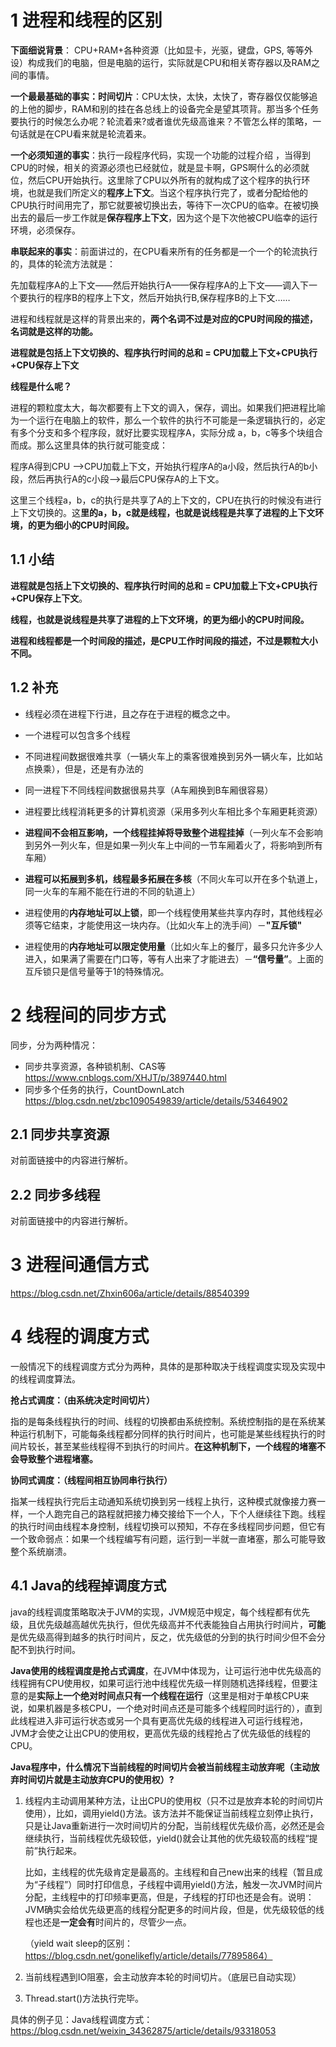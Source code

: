# 1 进程和线程的区别

**下面细说背景**：
CPU+RAM+各种资源（比如显卡，光驱，键盘，GPS, 等等外设）构成我们的电脑，但是电脑的运行，实际就是CPU和相关寄存器以及RAM之间的事情。

**一个最最基础的事实：时间切片**：CPU太快，太快，太快了，寄存器仅仅能够追的上他的脚步，RAM和别的挂在各总线上的设备完全是望其项背。那当多个任务要执行的时候怎么办呢？轮流着来?或者谁优先级高谁来？不管怎么样的策略，一句话就是在CPU看来就是轮流着来。

**一个必须知道的事实**：执行一段程序代码，实现一个功能的过程介绍 ，当得到CPU的时候，相关的资源必须也已经就位，就是显卡啊，GPS啊什么的必须就位，然后CPU开始执行。这里除了CPU以外所有的就构成了这个程序的执行环境，也就是我们所定义的**程序上下文**。当这个程序执行完了，或者分配给他的CPU执行时间用完了，那它就要被切换出去，等待下一次CPU的临幸。在被切换出去的最后一步工作就是**保存程序上下文**，因为这个是下次他被CPU临幸的运行环境，必须保存。

**串联起来的事实**：前面讲过的，在CPU看来所有的任务都是一个一个的轮流执行的，具体的轮流方法就是：

先加载程序A的上下文——然后开始执行A——保存程序A的上下文——调入下一个要执行的程序B的程序上下文，然后开始执行B,保存程序B的上下文……

进程和线程就是这样的背景出来的，**两个名词不过是对应的CPU时间段的描述，名词就是这样的功能。**

**进程就是包括上下文切换的、程序执行时间的总和 = CPU加载上下文+CPU执行+CPU保存上下文**

**线程是什么呢？**

进程的颗粒度太大，每次都要有上下文的调入，保存，调出。如果我们把进程比喻为一个运行在电脑上的软件，那么一个软件的执行不可能是一条逻辑执行的，必定有多个分支和多个程序段，就好比要实现程序A，实际分成 a，b，c等多个块组合而成。那么这里具体的执行就可能变成：

程序A得到CPU ——>CPU加载上下文，开始执行程序A的a小段，然后执行A的b小段，然后再执行A的c小段——>最后CPU保存A的上下文。

这里三个线程a，b，c的执行是共享了A的上下文的，CPU在执行的时候没有进行上下文切换的。这**里的a，b，c就是线程，也就是说线程是共享了进程的上下文环境，的更为细小的CPU时间段。**



## 1.1 小结

**进程就是包括上下文切换的、程序执行时间的总和 = CPU加载上下文+CPU执行+CPU保存上下文**。

**线程，也就是说线程是共享了进程的上下文环境，的更为细小的CPU时间段。**

**进程和线程都是一个时间段的描述，是CPU工作时间段的描述，不过是颗粒大小不同。**

## 1.2 补充

* 线程必须在进程下行进，且之存在于进程的概念之中。

* 一个进程可以包含多个线程

* 不同进程间数据很难共享（一辆火车上的乘客很难换到另外一辆火车，比如站点换乘），但是，还是有办法的

* 同一进程下不同线程间数据很易共享（A车厢换到B车厢很容易）

* 进程要比线程消耗更多的计算机资源（采用多列火车相比多个车厢更耗资源）

* **进程间不会相互影响，一个线程挂掉将导致整个进程挂掉**（一列火车不会影响到另外一列火车，但是如果一列火车上中间的一节车厢着火了，将影响到所有车厢）

* **进程可以拓展到多机，线程最多拓展在多核**（不同火车可以开在多个轨道上，同一火车的车厢不能在行进的不同的轨道上）

* 进程使用的**内存地址可以上锁**，即一个线程使用某些共享内存时，其他线程必须等它结束，才能使用这一块内存。（比如火车上的洗手间）－**"互斥锁"**

* 进程使用的**内存地址可以限定使用量**（比如火车上的餐厅，最多只允许多少人进入，如果满了需要在门口等，等有人出来了才能进去）－**“信号量”**。上面的互斥锁只是信号量等于1的特殊情况。

# 2 线程间的同步方式

同步，分为两种情况：

* 同步共享资源，各种锁机制、CAS等  https://www.cnblogs.com/XHJT/p/3897440.html
* 同步多个任务的执行，CountDownLatch    https://blog.csdn.net/zbc1090549839/article/details/53464902

## 2.1 同步共享资源

对前面链接中的内容进行解析。







## 2.2 同步多线程

对前面链接中的内容进行解析。







# 3 进程间通信方式

https://blog.csdn.net/Zhxin606a/article/details/88540399



# 4 线程的调度方式

一般情况下的线程调度方式分为两种，具体的是那种取决于线程调度实现及实现中的线程调度算法。

**抢占式调度：（由系统决定时间切片）**

指的是每条线程执行的时间、线程的切换都由系统控制。系统控制指的是在系统某种运行机制下，可能每条线程都分同样的执行时间片，也可能是某些线程执行的时间片较长，甚至某些线程得不到执行的时间片。**在这种机制下，一个线程的堵塞不会导致整个进程堵塞。**

**协同式调度：（线程间相互协同串行执行）**

指某一线程执行完后主动通知系统切换到另一线程上执行，这种模式就像接力赛一样，一个人跑完自己的路程就把接力棒交接给下一个人，下个人继续往下跑。线程的执行时间由线程本身控制，线程切换可以预知，不存在多线程同步问题，但它有一个致命弱点：如果一个线程编写有问题，运行到一半就一直堵塞，那么可能导致整个系统崩溃。

## 4.1 Java的线程掉调度方式

java的线程调度策略取决于JVM的实现，JVM规范中规定，每个线程都有优先级，且优先级越高越优先执行，但优先级高并不代表能独自占用执行时间片，**可能**是优先级高得到越多的执行时间片，反之，优先级低的分到的执行时间少但不会分配不到执行时间。

**Java使用的线程调度是抢占式调度**，在JVM中体现为，让可运行池中优先级高的线程拥有CPU使用权，如果可运行池中线程优先级一样则随机选择线程，但要注意的是**实际上一个绝对时间点只有一个线程在运行**（这里是相对于单核CPU来说，如果机器是多核CPU，一个绝对时间点还是可能多个线程同时运行的），直到此线程进入非可运行状态或另一个具有更高优先级的线程进入可运行线程池，JVM才会使之让出CPU的使用权，更高优先级的线程抢占了优先级低的线程的CPU。

**Java程序中，什么情况下当前线程的时间切片会被当前线程主动放弃呢（主动放弃时间切片就是主动放弃CPU的使用权）?**

1. 线程内主动调用某种方法，让出CPU的使用权（只不过是放弃本轮的时间切片使用），比如，调用yield()方法。该方法并不能保证当前线程立刻停止执行，只是让Java重新进行一次时间切片的分配，当前线程优先级价高，必然还是会继续执行，当前线程优先级较低，yield()就会让其他的优先级较高的线程“提前”执行起来。

   

   比如，主线程的优先级肯定是最高的。主线程和自己new出来的线程（暂且成为“子线程”）同时打印信息，子线程中调用yield()方法，触发一次JVM时间片分配，主线程中的打印频率更高，但是，子线程的打印也还是会有。说明：JVM确实会给优先级更高的线程分配更多的时间片段，但是，优先级较低的线程也还是**一定会有**时间片的，尽管少一点。

   （yield wait sleep的区别：https://blog.csdn.net/gonelikefly/article/details/77895864）

2.  当前线程遇到IO阻塞，会主动放弃本轮的时间切片。（底层已自动实现）

3. Thread.start()方法执行完毕。

具体的例子见：Java线程调度方式：https://blog.csdn.net/weixin_34362875/article/details/93318053

